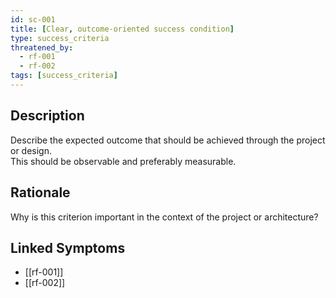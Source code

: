 ```yaml
---
id: sc-001
title: [Clear, outcome-oriented success condition]
type: success_criteria
threatened_by:
  - rf-001
  - rf-002
tags: [success_criteria]
---
```


## Description
Describe the expected outcome that should be achieved through the project or design.  
This should be observable and preferably measurable.

## Rationale
Why is this criterion important in the context of the project or architecture?

## Linked Symptoms
- [[rf-001]]
- [[rf-002]]